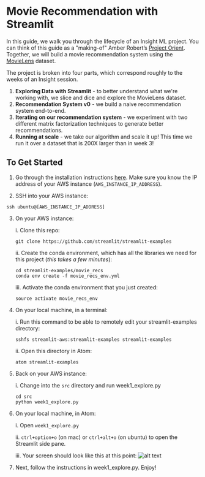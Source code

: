 # Movie Recommendation with Streamlit

In this guide, we walk you through the lifecycle of an Insight ML project. You
can think of this guide as a "making-of" Amber Robert’s
[Project Orient](https://github.com/AstronomerAmber/Project-Orient).
Together, we will build a movie recommendation system using the
[MovieLens](https://grouplens.org/datasets/movielens/) dataset.

The project is broken into four parts, which correspond roughly to the weeks of
an Insight session.

1. **Exploring Data with Streamlit** - to better understand what we're working
with, we slice and dice and explore the MovieLens dataset.
2. **Recommendation System v0** - we build a naive recommendation system
end-to-end.
3. **Iterating on our recommendation system** - we experiment with two different
matrix factorization techniques to generate better recommendations.
4. **Running at scale** - we take our algorithm and scale it up! This time we
run it over a dataset that is 200X larger than in week 3!

## To Get Started

1. Go through the installation instructions [here](https://docs.google.com/presentation/d/1qo_MDz3iF0YRykuElF6I9WC4yAQIYzOA-GY16_NOuUM/edit?usp=sharing). Make sure you know
the IP address of your AWS instance (`AWS_INSTANCE_IP_ADDRESS`). 

2. SSH into your AWS instance: 

```shell
ssh ubuntu@[AWS_INSTANCE_IP_ADDRESS]
```

3. On your AWS instance: 

	i. Clone this repo: 

	```shell
	git clone https://github.com/streamlit/streamlit-examples
	```

	ii. Create the conda environment, which has all the libraries we need for this project (*this takes a few minutes*):  

	```shell
	cd streamlit-examples/movie_recs
	conda env create -f movie_recs_env.yml 
	``` 

	iii. Activate the conda environment that you just created: 
	```shell
	source activate movie_recs_env
	```

4. On your local machine, in a terminal: 

	i. Run this command to be able to remotely edit your streamlit-examples directory: 
	```shell
	sshfs streamlit-aws:streamlit-examples streamlit-examples
	```

	ii. Open this directory in Atom: 
	```shell 
	atom streamlit-examples
	```

5. Back on your AWS instance: 

	i. Change into the `src` directory and run week1_explore.py
	```shell
	cd src
	python week1_explore.py
	```

6. On your local machine, in Atom: 

	i. Open `week1_explore.py`

	ii. `ctrl+option+o` (on mac) or `ctrl+alt+o` (on ubuntu) to open the Streamlit side pane. 

	iii. Your screen should look like this at this point: 
	![alt text](static/week1-screenshot.png "Screenshot of week1_explore.py in Atom")

7. Next, follow the instructions in week1_explore.py. Enjoy! 
